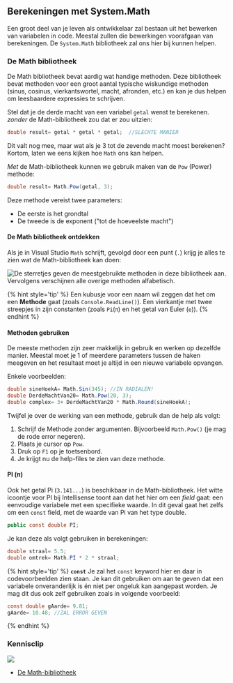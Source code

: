 ## Berekeningen met System.Math

Een groot deel van je leven als ontwikkelaar zal bestaan uit het bewerken van variabelen in code. Meestal zullen die bewerkingen voorafgaan van berekeningen. De ``System.Math`` bibliotheek zal ons hier bij kunnen helpen.


### De Math bibliotheek
De Math bibliotheek bevat aardig wat handige methoden. Deze bibliotheek bevat methoden voor een groot aantal typische wiskundige methoden (sinus, cosinus, vierkantswortel, macht, afronden, etc.) en kan je dus helpen om leesbaardere expressies te schrijven.

Stel dat je de derde macht van een variabel ``getal`` wenst te berekenen. *zonder* de Math-bibliotheek zou dat er zou uitzien:
```csharp
double result= getal * getal * getal;  //SLECHTE MANIER
```
Dit valt nog mee, maar wat als je 3 tot de zevende macht moest berekenen? Kortom, laten we eens kijken hoe ``Math`` ons kan helpen. 


*Met* de Math-bibliotheek kunnen we gebruik maken van de ``Pow`` (Power) methode:
```csharp
double result= Math.Pow(getal, 3);
```

Deze methode vereist twee parameters:
* De eerste is het grondtal 
* De tweede is de exponent ("tot de hoeveelste macht")

#### De Math bibliotheek ontdekken

Als je in Visual Studio ``Math`` schrijft, gevolgd door een punt (``.``) krijg je alles te zien wat de Math-bibliotheek kan doen:


![De sterretjes geven de meestgebruikte methoden in deze bibliotheek aan. Vervolgens verschijnen alle overige methoden alfabetisch.](../assets/4_methoden/methoden3.png)


{% hint style='tip' %}
Een kubusje voor een naam wil zeggen dat het om een **Methode** gaat (zoals ``Console.ReadLine()``). Een vierkantje met twee streepjes in zijn constanten (zoals ``Pi``(``π``) en het getal van Euler (``e``)).
{% endhint %}

#### Methoden gebruiken

De meeste methoden zijn zeer makkelijk in gebruik en werken op dezelfde manier. Meestal moet je 1 of meerdere parameters tussen de haken meegeven en het resultaat moet je altijd in een nieuwe variabele opvangen. 

Enkele voorbeelden:

```csharp
double sineHoekA= Math.Sin(345); //IN RADIALEN!
double DerdeMachtVan20= Math.Pow(20, 3);
double complex= 3+ DerdeMachtVan20 * Math.Round(sineHoekA);
```

Twijfel je over de werking van een methode, gebruik dan de help als volgt:

1. Schrijf de Methode zonder argumenten. Bijvoorbeeld ``Math.Pow()`` (je mag de rode error negeren). 
2. Plaats je cursor op ``Pow``.
3. Druk op ``F1`` op je toetsenbord.
4. Je krijgt nu de help-files te zien van deze methode.

#### PI (π)

Ook het getal Pi  (``3.141...``) is beschikbaar in de Math-bibliotheek. Het witte icoontje voor PI bij Intellisense toont aan dat het hier om een *field* gaat: een eenvoudige variabele met een specifieke waarde. In dit geval gaat het zelfs om een ``const`` field, met de waarde van Pi van het type double.

```csharp
public const double PI;
```

Je kan deze als volgt gebruiken in berekeningen:

```csharp
double straal= 5.5;
double omtrek= Math.PI * 2 * straal;
```

{% hint style='tip' %}
**``const``**
Je zal het ``const`` keyword hier en daar in codevoorbeelden zien staan. Je kan dit gebruiken om aan te geven dat een variabele onveranderlijk is én niet per ongeluk kan aangepast worden. Je mag dit dus ook zelf gebruiken zoals in volgende voorbeeld:

```csharp
const double gAarde= 9.81;
gAarde= 10.48; //ZAL ERROR GEVEN
```
{% endhint %}


<!---NOBOOKSTART--->
### Kennisclip
![](../assets/infoclip.png)
* [De Math-bibliotheek](https://ap.cloud.panopto.eu/Panopto/Pages/Viewer.aspx?id=4d790ab9-e3b9-4e4b-bf59-a976007197fa)

<!---NOBOOKEND--->